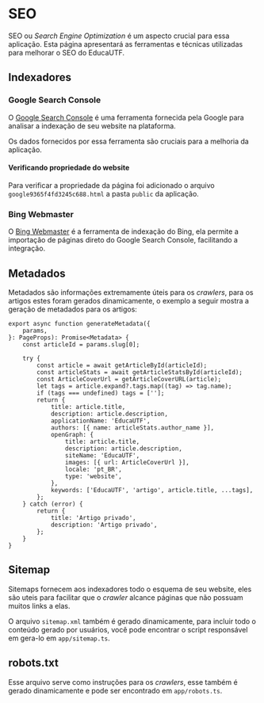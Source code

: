 <!--
 Copyright (c) 2023 Rafael Farias
 
 This software is released under the MIT License.
 https://opensource.org/licenses/MIT
-->

# SEO

SEO ou *Search Engine Optimization* é um aspecto crucial para essa aplicação. Esta página apresentará as ferramentas e técnicas utilizadas para melhorar o SEO do EducaUTF.

## Indexadores

### Google Search Console
O [Google Search Console](https://search.google.com/search-console/) é uma ferramenta fornecida pela Google para analisar a indexação de seu website na plataforma. 

Os dados fornecidos por essa ferramenta são cruciais para a melhoria da aplicação.


#### Verificando propriedade do website
Para verificar a propriedade da página foi adicionado o arquivo `google9365f4fd3245c688.html` a pasta `public` da aplicação.

### Bing Webmaster

O [Bing Webmaster](https://www.bing.com/webmasters) é a ferramenta de indexação do Bing, ela permite a importação de páginas direto do Google Search Console, facilitando a integração.

## Metadados
Metadados são informações extremamente úteis para os *crawlers*, para os artigos estes foram gerados dinamicamente, o exemplo a seguir mostra a geração de metadados para os artigos:

``` tsx
export async function generateMetadata({
	params,
}: PageProps): Promise<Metadata> {
	const articleId = params.slug[0];

	try {
		const article = await getArticleById(articleId);
		const articleStats = await getArticleStatsById(articleId);
		const ArticleCoverUrl = getArticleCoverURL(article);
		let tags = article.expand?.tags.map((tag) => tag.name);
		if (tags === undefined) tags = [''];
		return {
			title: article.title,
			description: article.description,
			applicationName: 'EducaUTF',
			authors: [{ name: articleStats.author_name }],
			openGraph: {
				title: article.title,
				description: article.description,
				siteName: 'EducaUTF',
				images: [{ url: ArticleCoverUrl }],
				locale: 'pt_BR',
				type: 'website',
			},
			keywords: ['EducaUTF', 'artigo', article.title, ...tags],
		};
	} catch (error) {
		return {
			title: 'Artigo privado',
			description: 'Artigo privado',
		};
	}
}
```

## Sitemap
Sitemaps fornecem aos indexadores todo o esquema de seu website, eles são uteis para facilitar que o *crawler* alcance páginas que não possuam muitos links a elas.

O arquivo `sitemap.xml` também é gerado dinamicamente, para incluir todo o conteúdo gerado por usuários, você pode encontrar o script responsável em gera-lo em `app/sitemap.ts`.

## robots.txt
Esse arquivo serve como instruções para os *crawlers*, esse também é gerado dinamicamente e pode ser encontrado em `app/robots.ts`.